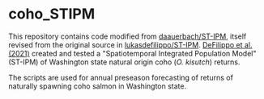 # coho_STIPM

This repository contains code modified from [daauerbach/ST-IPM](https://github.com/daauerbach/ST-IPM), itself revised from the original source in [lukasdefilippo/ST-IPM](https://github.com/lukasdefilippo/ST-IPM). [DeFilippo et al.(2021)](https://www.sciencedirect.com/science/article/pii/S0165783621001429) created and tested a "Spatiotemporal Integrated Population Model" (ST-IPM) of Washington state natural origin coho (*O. kisutch*) returns.

The scripts are used for annual preseason forecasting of returns of naturally spawning coho salmon in Washington state.
